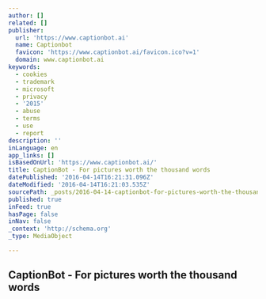```yaml
---
author: []
related: []
publisher:
  url: 'https://www.captionbot.ai'
  name: Captionbot
  favicon: 'https://www.captionbot.ai/favicon.ico?v=1'
  domain: www.captionbot.ai
keywords:
  - cookies
  - trademark
  - microsoft
  - privacy
  - '2015'
  - abuse
  - terms
  - use
  - report
description: ''
inLanguage: en
app_links: []
isBasedOnUrl: 'https://www.captionbot.ai/'
title: CaptionBot - For pictures worth the thousand words
datePublished: '2016-04-14T16:21:31.096Z'
dateModified: '2016-04-14T16:21:03.535Z'
sourcePath: _posts/2016-04-14-captionbot-for-pictures-worth-the-thousand-words.md
published: true
inFeed: true
hasPage: false
inNav: false
_context: 'http://schema.org'
_type: MediaObject

---
```

<article style=""><h1>CaptionBot - For pictures worth the thousand words</h1></article>